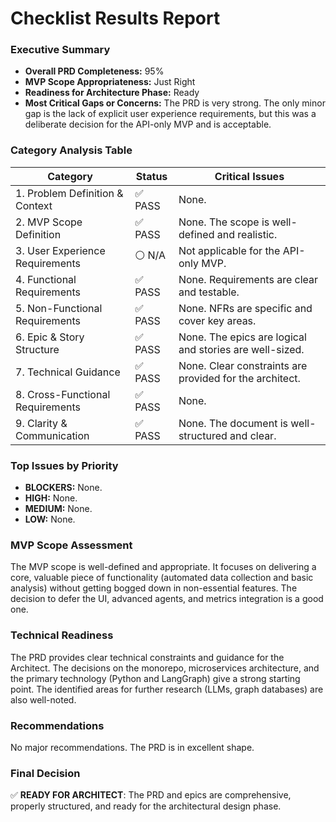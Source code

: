 # Checklist Results Report

### Executive Summary

*   **Overall PRD Completeness:** 95%
*   **MVP Scope Appropriateness:** Just Right
*   **Readiness for Architecture Phase:** Ready
*   **Most Critical Gaps or Concerns:** The PRD is very strong. The only minor gap is the lack of explicit user experience requirements, but this was a deliberate decision for the API-only MVP and is acceptable.

### Category Analysis Table

| Category                         | Status | Critical Issues                                |
| -------------------------------- | ------ | ---------------------------------------------- |
| 1. Problem Definition & Context  | ✅ PASS | None.                                          |
| 2. MVP Scope Definition          | ✅ PASS | None. The scope is well-defined and realistic. |
| 3. User Experience Requirements  | ⚪ N/A  | Not applicable for the API-only MVP.           |
| 4. Functional Requirements       | ✅ PASS | None. Requirements are clear and testable.     |
| 5. Non-Functional Requirements   | ✅ PASS | None. NFRs are specific and cover key areas.   |
| 6. Epic & Story Structure        | ✅ PASS | None. The epics are logical and stories are well-sized. |
| 7. Technical Guidance            | ✅ PASS | None. Clear constraints are provided for the architect. |
| 8. Cross-Functional Requirements | ✅ PASS | None.                                          |
| 9. Clarity & Communication       | ✅ PASS | None. The document is well-structured and clear. |

### Top Issues by Priority

*   **BLOCKERS:** None.
*   **HIGH:** None.
*   **MEDIUM:** None.
*   **LOW:** None.

### MVP Scope Assessment

The MVP scope is well-defined and appropriate. It focuses on delivering a core, valuable piece of functionality (automated data collection and basic analysis) without getting bogged down in non-essential features. The decision to defer the UI, advanced agents, and metrics integration is a good one.

### Technical Readiness

The PRD provides clear technical constraints and guidance for the Architect. The decisions on the monorepo, microservices architecture, and the primary technology (Python and LangGraph) give a strong starting point. The identified areas for further research (LLMs, graph databases) are also well-noted.

### Recommendations

No major recommendations. The PRD is in excellent shape.

### Final Decision

✅ **READY FOR ARCHITECT**: The PRD and epics are comprehensive, properly structured, and ready for the architectural design phase.
